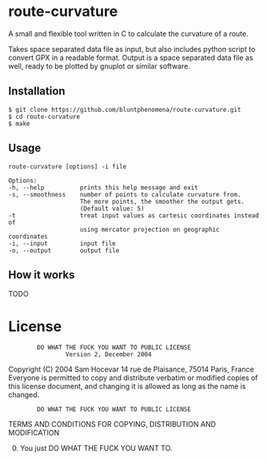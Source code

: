 # route-curvature

A small and flexible tool written in C to calculate the curvature of a route.

Takes space separated data file as input, but also includes python script to convert GPX in a readable format.
Output is a space separated data file as well, ready to be plotted by gnuplot or similar software.

## Installation

```
$ git clone https://github.com/bluntphenomena/route-curvature.git
$ cd route-curvature
$ make
```

## Usage

```
route-curvature [options] -i file

Options:
-h, --help          prints this help message and exit
-s, --smoothness    number of points to calculate curvature from.
                    The more points, the smoother the output gets.
                    (Default value: 5)
-t                  treat input values as cartesic coordinates instead of
                    using mercator projection on geographic coordinates
-i, --input         input file
-o, --output        output file
```

## How it works

TODO

# License

            DO WHAT THE FUCK YOU WANT TO PUBLIC LICENSE
                    Version 2, December 2004

 Copyright (C) 2004 Sam Hocevar
  14 rue de Plaisance, 75014 Paris, France
 Everyone is permitted to copy and distribute verbatim or modified
 copies of this license document, and changing it is allowed as long
 as the name is changed.

            DO WHAT THE FUCK YOU WANT TO PUBLIC LICENSE
   TERMS AND CONDITIONS FOR COPYING, DISTRIBUTION AND MODIFICATION

  0. You just DO WHAT THE FUCK YOU WANT TO.
